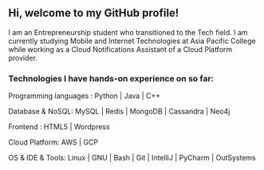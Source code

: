 ## Hi, welcome to my GitHub profile!

I am an Entrepreneurship student who transitioned to the Tech field. I am currently studying Mobile and Internet Technologies at Asia Pacific College while working as a Cloud Notifications Assistant of a Cloud Platform provider.

### Technologies I have hands-on experience on so far:

Programming languages :
Python | Java | C++

Database & NoSQL:
MySQL | Redis | MongoDB | Cassandra | Neo4j

Frontend :
HTML5 | Wordpress

Cloud Platform:
AWS | GCP

OS & IDE & Tools:
Linux | GNU | Bash | Git | IntelliJ | PyCharm | OutSystems


<!--
**zarexalvindaria/zarexalvindaria** is a ✨ _special_ ✨ repository because its `README.md` (this file) appears on your GitHub profile.

Here are some ideas to get you started:



- 🔭 I’m currently working on ...
- 🌱 I’m currently learning ...
- 👯 I’m looking to collaborate on ...
- 🤔 I’m looking for help with ...
- 💬 Ask me about ...
- 📫 How to reach me: ...
- 😄 Pronouns: ...
- ⚡ Fun fact: ...
-->

